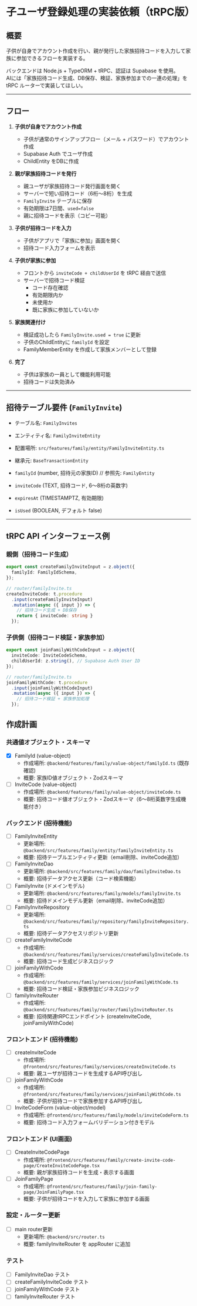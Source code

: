 # 子ユーザ登録処理の実装依頼（tRPC版）

## 概要
子供が自身でアカウント作成を行い、親が発行した家族招待コードを入力して家族に参加できるフローを実装する。

バックエンドは Node.js + TypeORM + tRPC、認証は Supabase を使用。  
AIには「家族招待コード生成、DB保存、検証、家族参加までの一連の処理」を tRPC ルーターで実装してほしい。

---

## フロー

1. **子供が自身でアカウント作成**
   - 子供が通常のサインアップフロー（メール + パスワード）でアカウント作成
   - Supabase Auth でユーザ作成
   - ChildEntity をDBに作成

2. **親が家族招待コードを発行**
   - 親ユーザが家族招待コード発行画面を開く
   - サーバーで短い招待コード（6桁〜8桁）を生成
   - `FamilyInvite` テーブルに保存
   - 有効期限は7日間、`used=false`
   - 親に招待コードを表示（コピー可能）

3. **子供が招待コードを入力**
   - 子供がアプリで「家族に参加」画面を開く
   - 招待コード入力フォームを表示

4. **子供が家族に参加**
   - フロントから `inviteCode + childUserId` を tRPC 経由で送信
   - サーバーで招待コード検証
     - コード存在確認
     - 有効期限内か
     - 未使用か
     - 既に家族に参加していないか

5. **家族関連付け**
   - 検証成功したら `FamilyInvite.used = true` に更新
   - 子供のChildEntityに `familyId` を設定
   - FamilyMemberEntity を作成して家族メンバーとして登録

6. **完了**
   - 子供は家族の一員として機能利用可能
   - 招待コードは失効済み

---

## 招待テーブル要件 (`FamilyInvite`)

- テーブル名: `FamilyInvites`
- エンティティ名: `FamilyInviteEntity`
- 配置場所: `src/features/family/entity/FamilyInviteEntity.ts`
- 継承元: `BaseTransactionEntity`

- `familyId` (number, 招待元の家族ID) // 参照先: `FamilyEntity`
- `inviteCode` (TEXT, 招待コード, 6〜8桁の英数字)
- `expiresAt` (TIMESTAMPTZ, 有効期限)
- `isUsed` (BOOLEAN, デフォルト false)

---

## tRPC API インターフェース例

### 親側（招待コード生成）
```ts
export const createFamilyInviteInput = z.object({
  familyId: FamilyIdSchema,
});

// router/familyInvite.ts
createInviteCode: t.procedure
  .input(createFamilyInviteInput)
  .mutation(async ({ input }) => {
    // 招待コード生成 + DB保存
    return { inviteCode: string }
  });
```

### 子供側（招待コード検証・家族参加）
```ts
export const joinFamilyWithCodeInput = z.object({
  inviteCode: InviteCodeSchema,
  childUserId: z.string(), // Supabase Auth User ID
});

// router/familyInvite.ts
joinFamilyWithCode: t.procedure
  .input(joinFamilyWithCodeInput)
  .mutation(async ({ input }) => {
    // 招待コード検証 + 家族参加処理
  });
```

## 作成計画

### 共通値オブジェクト・スキーマ
- [x] FamilyId (value-object)
  - 作成場所: `@backend/features/family/value-object/familyId.ts` (既存確認)
  - 概要: 家族ID値オブジェクト・Zodスキーマ
- [ ] InviteCode (value-object)
  - 作成場所: `@backend/features/family/value-object/inviteCode.ts`
  - 概要: 招待コード値オブジェクト・Zodスキーマ（6〜8桁英数字生成機能付き）

### バックエンド (招待機能)
- [ ] FamilyInviteEntity
  - 更新場所: `@backend/src/features/family/entity/familyInviteEntity.ts`
  - 概要: 招待テーブルエンティティ更新（email削除、inviteCode追加）
- [ ] FamilyInviteDao
  - 更新場所: `@backend/src/features/family/dao/familyInviteDao.ts`
  - 概要: 招待データアクセス更新（コード検索機能）
- [ ] FamilyInvite (ドメインモデル)
  - 更新場所: `@backend/src/features/family/models/familyInvite.ts`
  - 概要: 招待ドメインモデル更新（email削除、inviteCode追加）
- [ ] FamilyInviteRepository
  - 更新場所: `@backend/src/features/family/repository/familyInviteRepository.ts`
  - 概要: 招待データアクセスリポジトリ更新
- [ ] createFamilyInviteCode
  - 作成場所: `@backend/src/features/family/services/createFamilyInviteCode.ts`
  - 概要: 招待コード生成ビジネスロジック
- [ ] joinFamilyWithCode
  - 作成場所: `@backend/src/features/family/services/joinFamilyWithCode.ts`
  - 概要: 招待コード検証・家族参加ビジネスロジック
- [ ] familyInviteRouter
  - 作成場所: `@backend/src/features/family/router/familyInviteRouter.ts`
  - 概要: 招待関連tRPCエンドポイント (createInviteCode, joinFamilyWithCode)

### フロントエンド (招待機能)
- [ ] createInviteCode
  - 作成場所: `@frontend/src/features/family/services/createInviteCode.ts`
  - 概要: 親ユーザが招待コードを生成するAPI呼び出し
- [ ] joinFamilyWithCode
  - 作成場所: `@frontend/src/features/family/services/joinFamilyWithCode.ts`
  - 概要: 子供が招待コードで家族参加するAPI呼び出し
- [ ] InviteCodeForm (value-object/model)
  - 作成場所: `@frontend/src/features/family/models/inviteCodeForm.ts`
  - 概要: 招待コード入力フォームバリデーション付きモデル

### フロントエンド (UI画面)
- [ ] CreateInviteCodePage
  - 作成場所: `@frontend/src/features/family/create-invite-code-page/CreateInviteCodePage.tsx`
  - 概要: 親が家族招待コードを生成・表示する画面
- [ ] JoinFamilyPage
  - 作成場所: `@frontend/src/features/family/join-family-page/JoinFamilyPage.tsx`
  - 概要: 子供が招待コードを入力して家族に参加する画面

### 設定・ルーター更新
- [ ] main router更新
  - 更新場所: `@backend/src/router.ts`
  - 概要: familyInviteRouter を appRouter に追加

### テスト
- [ ] FamilyInviteDao テスト
- [ ] createFamilyInviteCode テスト  
- [ ] joinFamilyWithCode テスト
- [ ] familyInviteRouter テスト
